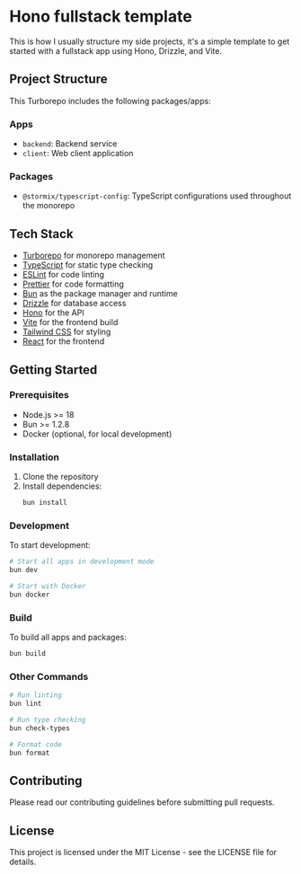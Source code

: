 # Hono fullstack template

This is how I usually structure my side projects, it's a simple template to get started with a fullstack app using Hono, Drizzle, and Vite.

## Project Structure

This Turborepo includes the following packages/apps:

### Apps

- `backend`: Backend service 
- `client`: Web client application

### Packages

- `@stormix/typescript-config`: TypeScript configurations used throughout the monorepo

## Tech Stack

- [Turborepo](https://turbo.build/repo) for monorepo management
- [TypeScript](https://www.typescriptlang.org/) for static type checking
- [ESLint](https://eslint.org/) for code linting
- [Prettier](https://prettier.io) for code formatting
- [Bun](https://bun.sh/) as the package manager and runtime
- [Drizzle](https://orm.drizzle.team/) for database access
- [Hono](https://hono.dev/) for the API
- [Vite](https://vitejs.dev/) for the frontend build
- [Tailwind CSS](https://tailwindcss.com/) for styling
- [React](https://react.dev/) for the frontend

## Getting Started

### Prerequisites

- Node.js >= 18
- Bun >= 1.2.8
- Docker (optional, for local development)

### Installation

1. Clone the repository
2. Install dependencies:
   ```sh
   bun install
   ```

### Development

To start development:

```sh
# Start all apps in development mode
bun dev

# Start with Docker
bun docker
```

### Build

To build all apps and packages:

```sh
bun build
```

### Other Commands

```sh
# Run linting
bun lint

# Run type checking
bun check-types

# Format code
bun format
```

## Contributing

Please read our contributing guidelines before submitting pull requests.

## License

This project is licensed under the MIT License - see the LICENSE file for details.
